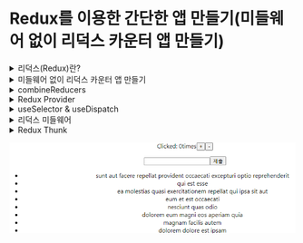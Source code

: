 # Redux를 이용한 간단한 앱 만들기(미들웨어 없이 리덕스 카운터 앱 만들기)

<details>
<summary>리덕스(Redux)란?</summary>

### 리덕스(Redux)란?
- Redux is a predictable state container for JavaSciprt apps.
- 자바스크립트 애플리케이션을 위한 상태 관리 라이브러리이다.

### Props vs State
1. Props
   - properties의 줄임말
   - Props는 구성 요소가 서로 통신하는 방법이다.
   - Props는 상위 구성 요소에서 아래쪽으로 흐른다.
   - 해당 값을 변경하려면 자식 관점에서 Props을 변경 할 수 있는지? -> 부모는 내부 상태를 변경해야 한다.
```javascript
<ChatMessages
    message={message}
    currentMember={member}
/>
```

2. State
   - parent component에서 child component로 data를 보내는게 아닌 그 component 안에서 데이터를 전달하려면? State 활용
     - 예를 들어 검색 창에 글을 입력할 때 글이 변하는 것은 state를 바꿈
   - State가 변하면 re-render 된다.
```javascript
state = {
    message: '',
    attachFile: undefined,
    openMenu: false,
}
```

#### React는 State를 관리하는 것
- redux를 활용하면 store에 상태를 저장하고 이 것을 가져와 사용하면서 상태 관리를 보다 효율적으로 할 수 있다.

### Redux 데이터 Flow(strict unidirectional data flow)
![Alt text](image.png)
- ACTION : ACTION은 간단한 JavaScript 객체이다. 여기에는 우리가 수행하는 작업의 유형을 지정하는 'type' 속성이 있으며 선택적으로 redux 저장소에 일부 데이터를 보내는 데 사용되는 'payload' 속성을 가질 수도 있다.
```json
{ type: 'LIKE_ARTICLE', articleId: 42}
{ type: 'FETCH_USER_SUCCESS', response: { id: 3, name: 'Mary' }}
{ type: 'ADD_TODO', text: 'Read the Redux docs.' }
```
- REDUCER : 리듀서는 애플리케이션 상태의 변경 사항을 결정하고 업데이트된 상태를 반환하는 함수이다. 그들은 인수로 조치를 취하고 store 내부의 상태를 업데이트 한다.
```javascript
{previousState, action} => nextState
```
- 이전 State와 action object를 받은 후에 next state를 return 한다.

#### Reducer는 pure function이기에 reducer 내부에서 하지 말아야 할 것들!!
- Mutate its arguments
- Perform side effects like API calls and routing transitions
- Call non-pure function, e.g. Data.now() or Math.random().

<br/>
-Redux Store : 이들을 하나로 모으는 객체 저장소는 애플리케이션의 전체 상대 트리를 보유한다. 내부 상태를 변경하는 유일한 방법은 해당 상태에 대한 Action을 전달하는 것이다. Redux Store는 클래스가 아니며, 몇 가지 Methods가 있는 객체일 뿐이다.
</details>

<details>
<summary>미들웨어 없이 리덕스 카운터 앱 만들기</summary>

### Reducer 생성
![Alt text](image-1.png)
```typescript
const counter = (state = 0, action: { type: string }) => {
  switch (action.type) {
    case "INCREMENT":
      return state + 1;
    case "DECREMENT":
      return state - 1;
    default:
      break;
  }
};

export default counter;
```

### Store 생성 및 Action 전달
- CreateStore()
  - 앱의 전체 상태 트리를 보유하는 Redux 저장소를 만든다.
  - 앱에는 하나의 스토어만 있어야 한다.
```typescript
import React from 'react';
import ReactDOM from 'react-dom/client';
import './index.css';
import App from './App';
import reportWebVitals from './reportWebVitals';
import {createStore} from 'redux';
import counter from './reducers'

const root = ReactDOM.createRoot(
  document.getElementById('root') as HTMLElement
);

const store = createStore(counter);

root.render(
  <React.StrictMode>
    <App />
  </React.StrictMode>
);

reportWebVitals();
```

- [getState()](https://redux.js.org/api/store#getstate)
  - 애플리케이션의 현재 상태 트리를 반환한다. 스토어의 리듀서가 반환한 마지막 값과 같다.
```typescript
const render = () => ReactDOM.render(
  <React.StrictMode>
    <App
      value={store.getState()}
      onIncrement={() => store.dispatch({ type:'INCREMENT' })}
      onDecrement={() => store.dispatch({ type:'DECREMENT' })}
    />
  </React.StrictMode>
  document.getElementById('root')
);

render()
store.subscribe(render)
```
- [subscribe()](https://redux.js.org/api/store#subscribelistener)
  - change listener를 추가한다.
  - 작업이 전달될 때마다 호출되며 상태트리의 일부가 잠재적으로 변경되었을 수 있다.
  - 그런 다음 getState()를 호출하여 콜백 내부의 현재 상태 트리를 읽을 수 있다.
</details>

<details>
<summary>combineReducers</summary>

### ToDo 기능 추가
- 현재까지 만든 Counter 앱에 ToDo 앱을 추가해보자

#### root reducer와 sub reducer
- 현재까지 counter 리듀서만 있는데 하나를 더 추가해주려면 Root 리듀서를 만들어 그 아래 counter와 todos라는 서브(sub) 리듀서를 넣어주면 된다. 
- Root 리듀서를 만들 때 사용하는 것이 combineReducers이다.
![Alt text](image-2.png)


</details>

<details>
<summary>Redux Provider</summary> 

### Provider란?
- <Provider> 구성 요소는 Redux Store 저장소에 액세스해야 하는 모든 중첩 구성 요소에서 Redux Store 저장소를 사용할 수 있도록 한다.
- React Redux 앱의 모든 React 구성 요소는 저장소에 연결할 수 있으므로 대부분의 응용 프로그램은 전체 앱의 구성 요소 트리가 내부에 있는 최상위 수준에서 <Provider>를 렌더링 한다.
- 그런 다음 Hooks 및 연결 API는 React의 컨텍스트 메커니즘을 통해 제공된 저장소 인스턴스에 액세스할 수 있다.

#### Provider를 렌더링
- React Redux 앱의 모든 React 구성 요소는 저장소에 연결할 수 있으므로 대부분의 응용 프로그램은 전체 앱의 구성 요소 트리가 내부에 있는 최상위 수준에서 <Provider>를 렌더링한다.
```typescript
const store = createStore(rootReducer)
store.dispatch({
  type: 'ADD_TODO',
  text: 'USE REDUX'
})

ReactDOM.render(
  <React.StrictMode>
    <Provider store={store}>
      <App
        onIncrement={() => store.dispatch({ type: 'INCREMENT' })}
        onDecrement={() => store.dispatch({ type: 'DECREMENT' })}
      />
    </Provider>
  </React.StrictMode>
  document.getElementById('root')
)
```
</details>

<details>
<summary>useSelector & useDispatch</summary>

### Provider로 둘러 쌓인 컴포넌트에서 store 접근하는 방법
- 리액트에 Hooks가 있듯이 리덕스에도 Hooks가 있다.
  - 그것이 바로 useSelector와 useDispatch이다.
  - 이 두개를 이용해서 provider로 둘러싸인 컴포넌트에서 store에 접근 가능하다.

### useSelector
- useSelector Hooks를 이용해서 스토어의 값을 가져올 수 있다.
```typescript
const result:any = useSelector(selector: Function, equalityFn?: Function)

// Example
const counter = useSelector((state) => state.counter)
```

### useDispatch
- store에 있는 dispatch 함수에 접근하는 hooks이다.
```typescript
const addTodo = (e: React.FormEvent<HTMLFormElement>) : void => {
  e.preventDefault();
  dispatch({ type: 'ADD_TODO', text: todoValue })
  setTodoValue("");
}
```
</details>

<details>
<summary>리덕스 미들웨어</summary>

### 리덕스 미들웨어란?
- Redux 미들웨어는 액션을 dispatch에 전달하고 리듀서에 도달하는 순간 사이에 사전에 지정된 작업을 실행할 수 있게 해주는 중간자이다.
- 로깅, 충돌 보고, 비동기 API와 통신, 라우팅 등을 위해 Redux 미들웨어를 사용한다.

### 리덕스 로깅 미들웨어 생성해보기
- 리덕스를 이용할 때 나오는 로그를 찍어주는 미들웨어를 생성해보자
```typescript
const loggerMiddleware = (store) => (next) => (action) => {
  // your code
}

// 위 함수를 풀어 표현하면 아래와 같다.
const loggerMiddleware = function (store) {
  return function(next) {
    return function (action) {
      // your code
    }
  };
}
```

#### 미들웨어 함수를 applyMiddleware 함수에 넣어주기
```typescript
const loggerMiddleware = (store: any) => (next: any) => (action: any) => {
  console.log("store", store);
  console.log("action", action);
  next(action);
}

const middleware = applyMiddleware(loggerMiddleware);
```
- applyMiddleware는 하나 혹은 더 많은 미들웨어를 받은 후 함수를 리턴하는 함수이다.
![Alt text](image-3.png)
</details>

<details>
<summary>Redux Thunk</summary>

### Redux Thunk란?
- 리덕스를 사용하는 앱에서 비동기 작업을 할 때 많이 사용하는 방법이 Redux-Thunk이다.
- 이것도 앞서 만들어본 logger 미들웨어 처럼 리덕스 미들웨어이며, 리덕스를 갭라한 Dan Abramov가 만들었다.

### Thunk 용어는?
- "thunk"라는 단어는 "일부 지연된 작업을 수행하는 코드 조각"을 의미하는 프로그래밍 용어이다.
- 지금 일부 논리(logic)을 실행하는 대신 나중에 작업을 수행하는 데 사용할 수 있는 함수 본문이나 코드를 작성할 수 있다.
```javascript
// calculation of 1 + 2 is immediate
let x = 1 + 2

// calculation of 1 + 2 is delayed
// function can be called later to perform the calculation
// function is a thunk!
let testFunction = () => 1 + 2
```

#### 비동기 작업을 해야 할 때는?
- 여러 경우가 있지만 대표적으로 서버에 요청을 보내서 데이터를 가져올 때 주로 비동기 요청을 보낸다.
- 비동기로 https://jsonplaceholder.typicode.com 에 요청을 보내면 Dummy 데이터를 받을 수 있는데 이를 활용해 포스트를 만들어 보자.

1. axios 모듈 생성(npm install axios --save)
2. posts 리듀서 생성
```javascript
enum ActionType {
  FETCH_POSTS = "FETCH_POSTS",
  DELETE_POSTS = "DELETE_POSTS"
}

interface Post {
  userId: number;
  id: number;
  title: string;
}

interface Action {
  type: ActionType;
  payload: Post[];
}

const posts = (state=[], action: Action) => {
  switch(action.type) {
    case "FETCH_POSTS" :
      return [...state, ...action.payload]
    default:
      return state
  }
}

export default posts;
```

![Alt text](image-4.png)

### 결론
- Redux Thunk를 사용함으로써 액션 생성자가 그저 하나의 액션 객체를 생성할 뿐 아니라 그 내부 안에서 여러 가지 작업도 할 수 있게 만들 수 있다.
</details>

![Alt text](image-5.png)
